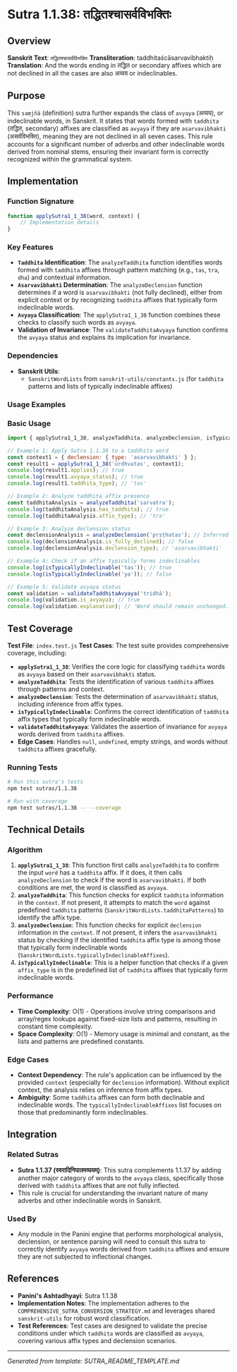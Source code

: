 # Sutra 1.1.38: तद्धितश्चासर्वविभक्तिः

## Overview

**Sanskrit Text**: `तद्धितश्चासर्वविभक्तिः`
**Transliteration**: taddhitaścāsarvavibhaktiḥ
**Translation**: And the words ending in तद्धित or secondary affixes which are not declined in all the cases are also अव्यय or indeclinables.

## Purpose

This `saṃjñā` (definition) sutra further expands the class of `avyaya` (अव्यय), or indeclinable words, in Sanskrit. It states that words formed with `taddhita` (तद्धित, secondary) affixes are classified as `avyaya` if they are `asarvavibhakti` (असर्वविभक्ति), meaning they are not declined in all seven cases. This rule accounts for a significant number of adverbs and other indeclinable words derived from nominal stems, ensuring their invariant form is correctly recognized within the grammatical system.

## Implementation

### Function Signature
```javascript
function applySutra1_1_38(word, context) {
    // Implementation details
}
```

### Key Features
- **`Taddhita` Identification**: The `analyzeTaddhita` function identifies words formed with `taddhita` affixes through pattern matching (e.g., `tas`, `tra`, `dha`) and contextual information.
- **`Asarvavibhakti` Determination**: The `analyzeDeclension` function determines if a word is `asarvavibhakti` (not fully declined), either from explicit context or by recognizing `taddhita` affixes that typically form indeclinable words.
- **`Avyaya` Classification**: The `applySutra1_1_38` function combines these checks to classify such words as `avyaya`.
- **Validation of Invariance**: The `validateTaddhitaAvyaya` function confirms the `avyaya` status and explains its implication for invariance.

### Dependencies
- **Sanskrit Utils**:
  - `SanskritWordLists` from `sanskrit-utils/constants.js` (for `taddhita` patterns and lists of typically indeclinable affixes)

### Usage Examples

### Basic Usage
```javascript
import { applySutra1_1_38, analyzeTaddhita, analyzeDeclension, isTypicallyIndeclinable, validateTaddhitaAvyaya, testSutra1_1_38 } from './index.js';

// Example 1: Apply Sutra 1.1.38 to a taddhita word
const context1 = { declension: { type: 'asarvavibhakti' } };
const result1 = applySutra1_1_38('ūrdhvatas', context1);
console.log(result1.applies); // true
console.log(result1.avyaya_status); // true
console.log(result1.taddhita_type); // 'tas'

// Example 2: Analyze taddhita affix presence
const taddhitaAnalysis = analyzeTaddhita('sarvatra');
console.log(taddhitaAnalysis.has_taddhita); // true
console.log(taddhitaAnalysis.affix_type); // 'tra'

// Example 3: Analyze declension status
const declensionAnalysis = analyzeDeclension('pṛṣṭhatas'); // Inferred as asarvavibhakti
console.log(declensionAnalysis.is_fully_declined); // false
console.log(declensionAnalysis.declension_type); // 'asarvavibhakti'

// Example 4: Check if an affix typically forms indeclinables
console.log(isTypicallyIndeclinable('tas')); // true
console.log(isTypicallyIndeclinable('ya')); // false

// Example 5: Validate avyaya status
const validation = validateTaddhitaAvyaya('tridhā');
console.log(validation.is_avyaya); // true
console.log(validation.explanation); // 'Word should remain unchanged...'
```

## Test Coverage

**Test File**: `index.test.js`
**Test Cases**: The test suite provides comprehensive coverage, including:
- **`applySutra1_1_38`**: Verifies the core logic for classifying `taddhita` words as `avyaya` based on their `asarvavibhakti` status.
- **`analyzeTaddhita`**: Tests the identification of various `taddhita` affixes through patterns and context.
- **`analyzeDeclension`**: Tests the determination of `asarvavibhakti` status, including inference from affix types.
- **`isTypicallyIndeclinable`**: Confirms the correct identification of `taddhita` affix types that typically form indeclinable words.
- **`validateTaddhitaAvyaya`**: Validates the assertion of invariance for `avyaya` words derived from `taddhita` affixes.
- **Edge Cases**: Handles `null`, `undefined`, empty strings, and words without `taddhita` affixes gracefully.

### Running Tests
```bash
# Run this sutra's tests
npm test sutras/1.1.38

# Run with coverage
npm test sutras/1.1.38 -- --coverage
```

## Technical Details

### Algorithm
1.  **`applySutra1_1_38`**: This function first calls `analyzeTaddhita` to confirm the input `word` has a `taddhita` affix. If it does, it then calls `analyzeDeclension` to check if the word is `asarvavibhakti`. If both conditions are met, the word is classified as `avyaya`.
2.  **`analyzeTaddhita`**: This function checks for explicit `taddhita` information in the `context`. If not present, it attempts to match the `word` against predefined `taddhita` patterns (`SanskritWordLists.taddhitaPatterns`) to identify the affix type.
3.  **`analyzeDeclension`**: This function checks for explicit `declension` information in the `context`. If not present, it infers the `asarvavibhakti` status by checking if the identified `taddhita` affix type is among those that typically form indeclinable words (`SanskritWordLists.typicallyIndeclinableAffixes`).
4.  **`isTypicallyIndeclinable`**: This is a helper function that checks if a given `affix_type` is in the predefined list of `taddhita` affixes that typically form indeclinable words.

### Performance
- **Time Complexity**: O(1) - Operations involve string comparisons and array/regex lookups against fixed-size lists and patterns, resulting in constant time complexity.
- **Space Complexity**: O(1) - Memory usage is minimal and constant, as the lists and patterns are predefined constants.

### Edge Cases
- **Context Dependency**: The rule's application can be influenced by the provided `context` (especially for `declension` information). Without explicit context, the analysis relies on inference from affix types.
- **Ambiguity**: Some `taddhita` affixes can form both declinable and indeclinable words. The `typicallyIndeclinableAffixes` list focuses on those that predominantly form indeclinables.

## Integration

### Related Sutras
- **Sutra 1.1.37 (स्वरादिनिपातमव्ययम्)**: This sutra complements 1.1.37 by adding another major category of words to the `avyaya` class, specifically those derived with `taddhita` affixes that are not fully inflected.
- This rule is crucial for understanding the invariant nature of many adverbs and other indeclinable words in Sanskrit.

### Used By
- Any module in the Panini engine that performs morphological analysis, declension, or sentence parsing will need to consult this sutra to correctly identify `avyaya` words derived from `taddhita` affixes and ensure they are not subjected to inflectional changes.

## References

- **Panini's Ashtadhyayi**: Sutra 1.1.38
- **Implementation Notes**: The implementation adheres to the `COMPREHENSIVE_SUTRA_CONVERSION_STRATEGY.md` and leverages shared `sanskrit-utils` for robust word classification.
- **Test References**: Test cases are designed to validate the precise conditions under which `taddhita` words are classified as `avyaya`, covering various affix types and declension scenarios.

---

*Generated from template: SUTRA_README_TEMPLATE.md*
